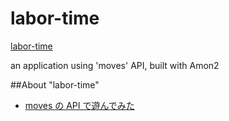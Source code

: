 labor-time
==========

[labor-time](http://labortime.k1ch1.com)

an application using 'moves' API, built with Amon2

##About "labor-time"  
* [moves の API で遊んでみた](http://m0t0k1ch1st0ry.com/blog/2013/08/29/moves-api)
